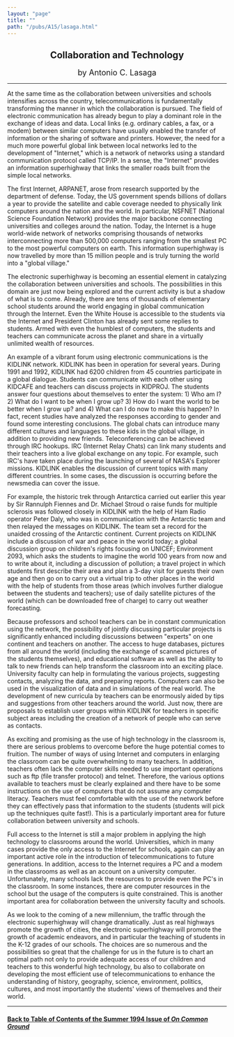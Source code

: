 ```yaml
---
layout: "page"
title: ""
path: "/pubs/A15/lasaga.html"
---
```

<main>
<center><h2>
Collaboration and Technology</h2>
<p><font size="+1">by Antonio C. Lasaga</font>
</p></center>
<hr/>
At the same time as the collaboration between universities and  schools
intensifies across the country, telecommunications is  fundamentally
transforming the manner in which the collaboration is  pursued. The field
of electronic communication has already begun to  play a dominant role in
the exchange of ideas and data. Local links  (e.g. ordinary cables, a fax,
or a modem) between similar computers  have usually enabled the transfer
of information or the sharing of  software and printers. However, the need
for a much more powerful  global link between local networks led to the
development of  "Internet," which is a network of networks using a
standard  communication protocol called TCP/IP. In a sense, the "Internet"
provides an information superhighway that links the smaller roads  built
from the simple local networks.
<p>
The first Internet, ARPANET, arose from research supported by the
department of defense. Today, the US government spends billions of
dollars a year to provide the satellite and cable coverage needed to
physically link computers around the nation and the world. In  particular,
NSFNET (National Science Foundation Network) provides  the major backbone
connecting universities and colleges around the  nation. Today, the
Internet is a huge world-wide network of  networks comprising thousands of
networks interconnecting more  than 500,000 computers ranging from the
smallest PC to the most  powerful computers on earth. This information
superhighway is now  travelled by more than 15 million people and is truly
turning the  world into a "global village."
</p><p>
The electronic superhighway is becoming an essential element in
catalyzing the collaboration between universities and schools. The
possibilities in this domain are just now being explored and the  current
activity is but a shadow of what is to come. Already, there  are tens of
thousands of elementary school students around the  world engaging in
global communication through the Internet. Even  the White House is
accessible to the students via the Internet and  President Clinton has
already sent some replies to students. Armed  with even the humblest of
computers, the students and teachers can  communicate across the planet
and share in a virtually unlimited  wealth of resources.
</p><p>
An example of a vibrant forum using electronic communications is  the
KIDLINK network. KIDLINK has been in operation for several  years. During
1991 and 1992, KIDLINK had 6200 children from 45  countries participate in
a global dialogue. Students can communicate  with each other using KIDCAFE
and teachers can discuss projects in  KIDPROJ. The students answer four
questions about themselves to  enter the system: 1) Who am I?  2) What do
I want to be when I grow  up?  3) How do I want the world to be better
when I grow up?  and 4)  What can I do now to make this happen? In fact,
recent studies have  analyzed the responses according to gender and found
some  interesting conclusions. The global chats can introduce many
different cultures and languages to these kids in the global village,  in
addition to providing new friends. Teleconferencing can be  achieved
through IRC hookups. IRC (Internet Relay Chats) can link  many students
and their teachers into a live global exchange on any  topic. For example,
such IRC's have taken place during the launching  of several of NASA's
Explorer missions. KIDLINK enables the  discussion of current topics with
many different countries. In some  cases, the discussion is occurring
before the newsmedia can cover  the issue.
</p><p>
For example, the historic trek through Antarctica carried out earlier
this year by Sir Rannulph Fiennes and Dr. Michael Stroud o raise  funds
for multiple sclerosis was followed closely in KIDLINK with  the help of
Ham Radio operator Peter Daly, who was in  communication with the
Antarctic team and then relayed the  messages on KIDLINK. The team set a
record for the unaided crossing  of the Antarctic continent. Current
projects on KIDLINK include a  discussion of war and peace in the world
today; a global discussion  group on children's rights focusing on UNICEF;
Environment 2093,  which asks the students to imagine the world 100 years
from now  and to write about it, including a discussion of pollution; a
travel  project in which students first describe their area and plan a
3-day  visit for guests their own age and then go on to carry out a
virtual  trip to other places in the world with the help of students from
those areas (which involves further dialogue between the students  and
teachers); use of daily satellite pictures of the world (which can  be
downloaded free of charge) to carry out weather forecasting.
</p><p>
Because professors and school teachers can be in constant  communication
using the network, the possibility of jointly  discussing particular
projects is significantly enhanced including  discussions between
"experts" on one continent and teachers on  another. The access to huge
databases, pictures from all around the  world (including the exchange of
scanned pictures of the students  themselves), and educational software as
well as the ability to talk  to new friends can help transform the
classroom into an exciting  place. University faculty can help in
formulating the various  projects, suggesting contacts, analyzing the
data, and preparing  reports. Computers can also be used in the
visualization of data and  in simulations of the real world. The
development of new curricula  by teachers can be enormously aided by tips
and suggestions from  other teachers around the world. Just now, there are
proposals to  establish user groups within KIDLINK for teachers in
specific  subject areas including the creation of a network of people who
can  serve as contacts.
</p><p>
As exciting and promising as the use of high technology in the  classroom
is, there are serious problems to overcome before the  huge potential
comes to fruition. The number of ways of using  Internet and computers in
enlarging the classroom can be quite  overwhelming to many teachers. In
addition, teachers often lack the  computer skills needed to use important
operations such as ftp (file  transfer protocol) and telnet. Therefore,
the various options  available to teachers must be clearly explained and
there have to be  some instructions on the use of computers that do not
assume any  computer literacy. Teachers must feel comfortable with the use
of  the network before they can effectively pass that information to the
students (students will pick up the techniques quite fast!). This is a
particularly important area for future collaboration between  university
and schools.
</p><p>
Full access to the Internet is still a major problem in applying the  high
technology to classrooms around the world. Universities, which  in many
cases provide the only access to the Internet for schools,  again can play
an important active role in the introduction of  telecommunications to
future generations. In addition, access to the  Internet requires a PC and
a modem in the classrooms as well as an  account on a university computer.
Unfortunately, many schools lack  the resources to provide even the PC's
in the classroom. In some  instances, there are computer resources in the
school but the usage  of the computers is quite constrained. This is
another important  area for collaboration between the university faculty
and schools.
</p><p>
As we look to the coming of a new millennium, the traffic through  the
electronic superhighway will change dramatically.  Just as real  highways
promote the growth of cities, the electronic superhighway  will promote
the growth of academic endeavors, and in particular  the teaching of
students in the K-12 grades of our schools. The  choices are so numerous
and the possibilities so great that the  challenge for us in the future is
to chart an optimal path not only to  provide adequate access of our
children and teachers to this  wonderful high technology, bu also to
collaborate on developing the  most efficient use of telecommunications to
enhance the  understanding of history, geography, science, environment,
politics,  cultures, and most importantly the students' views of
themselves  and their world.
</p>
<hr/>
<h4><a href="/pubs/A15/">Back to
Table of Contents of the Summer 1994 Issue of <i>On Common
Ground</i></a>
</h4>
</main>
